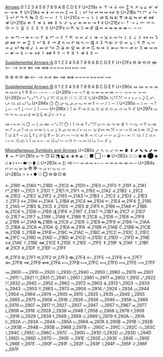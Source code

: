 [Arrows](https://en.wikipedia.org/wiki/Arrows_(Unicode_block))
 	0	1	2	3	4	5	6	7	8	9	A	B	C	D	E	F
U+219x	←	↑	→	↓	↔	↕	↖	↗	↘	↙	↚	↛	↜	↝	↞	↟
U+21Ax	↠	↡	↢	↣	↤	↥	↦	↧	↨	↩	↪	↫	↬	↭	↮	↯
U+21Bx	↰	↱	↲	↳	↴	↵	↶	↷	↸	↹	↺	↻	↼	↽	↾	↿
U+21Cx	⇀	⇁	⇂	⇃	⇄	⇅	⇆	⇇	⇈	⇉	⇊	⇋	⇌	⇍	⇎	⇏
U+21Dx	⇐	⇑	⇒	⇓	⇔	⇕	⇖	⇗	⇘	⇙	⇚	⇛	⇜	⇝	⇞	⇟
U+21Ex	⇠	⇡	⇢	⇣	⇤	⇥	⇦	⇧	⇨	⇩	⇪	⇫	⇬	⇭	⇮	⇯
U+21Fx	⇰	⇱	⇲	⇳	⇴	⇵	⇶	⇷	⇸	⇹	⇺	⇻	⇼	⇽	⇾	⇿

← ↠ ↰ ⇀ ⇐ ⇠ ⇰ ↑
↡ ↱ ⇁ ⇑ ⇡ ⇱ → ↢
↲ ⇂ ⇒ ⇢ ⇲ ↓ ↣ ↳
⇃ ⇓ ⇣ ⇳ ↔ ↤ ↴ ⇄
⇔ ⇤ ⇴ ↕ ↥ ↵ ⇅ ⇕
⇥ ⇵ ↖ ↦ ↶ ⇆ ⇖ ⇦
⇶ ↗ ↧ ↷ ⇇ ⇗ ⇧ ⇷
↘ ↨ ↸ ⇈ ⇘ ⇨ ⇸ ↙
↩ ↹ ⇉ ⇙ ⇩ ⇹ ↚ ↪
↺ ⇊ ⇚ ⇪ ⇺ ↛ ↫ ↻
⇋ ⇛ ⇫ ⇻ ↜ ↬ ↼ ⇌
⇜ ⇬ ⇼ ↝ ↭ ↽ ⇍ ⇝
⇭ ⇽ ↞ ↮ ↾ ⇎ ⇞ ⇮
⇾ ↟ ↯ ↿ ⇏ ⇟ ⇯ ⇿

[Supplemental Arrows-A](https://en.wikipedia.org/wiki/Supplemental_Arrows-A_(Unicode_block))
 	0	1	2	3	4	5	6	7	8	9	A	B	C	D	E	F
U+27Fx	⟰	⟱	⟲	⟳	⟴	⟵	⟶	⟷	⟸	⟹	⟺	⟻	⟼	⟽	⟾	⟿

⟰
⟱
⟲
⟳
⟴
⟵
⟶
⟷
⟸
⟹
⟺
⟻
⟼
⟽
⟾
⟿

[Supplemental Arrows-B](https://en.wikipedia.org/wiki/Supplemental_Arrows-B_(Unicode_block))
 	0	1	2	3	4	5	6	7	8	9	A	B	C	D	E	F
U+290x	⤀	⤁	⤂	⤃	⤄	⤅	⤆	⤇	⤈	⤉	⤊	⤋	⤌	⤍	⤎	⤏
U+291x	⤐	⤑	⤒	⤓	⤔	⤕	⤖	⤗	⤘	⤙	⤚	⤛	⤜	⤝	⤞	⤟
U+292x	⤠	⤡	⤢	⤣	⤤	⤥	⤦	⤧	⤨	⤩	⤪	⤫	⤬	⤭	⤮	⤯
U+293x	⤰	⤱	⤲	⤳	⤴	⤵	⤶	⤷	⤸	⤹	⤺	⤻	⤼	⤽	⤾	⤿
U+294x	⥀	⥁	⥂	⥃	⥄	⥅	⥆	⥇	⥈	⥉	⥊	⥋	⥌	⥍	⥎	⥏
U+295x	⥐	⥑	⥒	⥓	⥔	⥕	⥖	⥗	⥘	⥙	⥚	⥛	⥜	⥝	⥞	⥟
U+296x	⥠	⥡	⥢	⥣	⥤	⥥	⥦	⥧	⥨	⥩	⥪	⥫	⥬	⥭	⥮	⥯
U+297x	⥰	⥱	⥲	⥳	⥴	⥵	⥶	⥷	⥸	⥹	⥺	⥻	⥼	⥽	⥾	⥿

⤀ ⤐ ⤠ ⤰ ⥀ ⥐ ⥠ ⥰
⤁ ⤑ ⤡ ⤱ ⥁ ⥑ ⥡ ⥱
⤂ ⤒ ⤢ ⤲ ⥂ ⥒ ⥢ ⥲
⤃ ⤓ ⤣ ⤳ ⥃ ⥓ ⥣ ⥳
⤄ ⤔ ⤤ ⤴ ⥄ ⥔ ⥤ ⥴
⤅ ⤕ ⤥ ⤵ ⥅ ⥕ ⥥ ⥵
⤆ ⤖ ⤦ ⤶ ⥆ ⥖ ⥦ ⥶
⤇ ⤗ ⤧ ⤷ ⥇ ⥗ ⥧ ⥷
⤈ ⤘ ⤨ ⤸ ⥈ ⥘ ⥨ ⥸
⤉ ⤙ ⤩ ⤹ ⥉ ⥙ ⥩ ⥹
⤊ ⤚ ⤪ ⤺ ⥊ ⥚ ⥪ ⥺
⤋ ⤛ ⤫ ⤻ ⥋ ⥛ ⥫ ⥻
⤌ ⤜ ⤬ ⤼ ⥌ ⥜ ⥬ ⥼
⤍ ⤝ ⤭ ⤽ ⥍ ⥝ ⥭ ⥽
⤎ ⤞ ⤮ ⤾ ⥎ ⥞ ⥮ ⥾
⤏ ⤟ ⤯ ⤿ ⥏ ⥟ ⥯ ⥿

[Miscellaneous Symbols and Arrows](https://en.wikipedia.org/wiki/Miscellaneous_Symbols_and_Arrows)
U+2B0x	⬀	⬁	⬂	⬃	⬄	⬅	⬆	⬇	⬈	⬉	⬊	⬋	⬌	⬍	⬎	⬏
U+2B1x	⬐	⬑	⬒	⬓	⬔	⬕	⬖	⬗	⬘	⬙	⬚	⬛	⬜	⬝	⬞	⬟
U+2B2x	⬠	⬡	⬢	⬣	⬤	⬥	⬦	⬧	⬨	⬩	⬪	⬫	⬬	⬭	⬮	⬯
U+2B3x	⬰	⬱	⬲	⬳	⬴	⬵	⬶	⬷	⬸	⬹	⬺	⬻	⬼	⬽	⬾	⬿
U+2B4x	⭀	⭁	⭂	⭃	⭄	⭅	⭆	⭇	⭈	⭉	⭊	⭋	⭌			
U+2B5x	⭐	⭑	⭒	⭓	⭔	⭕	⭖	⭗	⭘	⭙	

←,2190
↠,21A0
↰,21B0
⇀,21C0
⇐,21D0
⇠,21E0
⇰,21F0
↑,2191
↡,21A1
↱,21B1
⇁,21C1
⇑,21D1
⇡,21E1
⇱,21F1
→,2192
↢,21A2
↲,21B2
⇂,21C2
⇒,21D2
⇢,21E2
⇲,21F2
↓,2193
↣,21A3
↳,21B3
⇃,21C3
⇓,21D3
⇣,21E3
⇳,21F3
↔,2194
↤,21A4
↴,21B4
⇄,21C4
⇔,21D4
⇤,21E4
⇴,21F4
↕,2195
↥,21A5
↵,21B5
⇅,21C5
⇕,21D5
⇥,21E5
⇵,21F5
↖,2196
↦,21A6
↶,21B6
⇆,21C6
⇖,21D6
⇦,21E6
⇶,21F6
↗,2197
↧,21A7
↷,21B7
⇇,21C7
⇗,21D7
⇧,21E7
⇷,21F7
↘,2198
↨,21A8
↸,21B8
⇈,21C8
⇘,21D8
⇨,21E8
⇸,21F8
↙,2199
↩,21A9
↹,21B9
⇉,21C9
⇙,21D9
⇩,21E9
⇹,21F9
↚,219A
↪,21AA
↺,21BA
⇊,21CA
⇚,21DA
⇪,21EA
⇺,21FA
↛,219B
↫,21AB
↻,21BB
⇋,21CB
⇛,21DB
⇫,21EB
⇻,21FB
↜,219C
↬,21AC
↼,21BC
⇌,21CC
⇜,21DC
⇬,21EC
⇼,21FC
↝,219D
↭,21AD
↽,21BD
⇍,21CD
⇝,21DD
⇭,21ED
⇽,21FD
↞,219E
↮,21AE
↾,21BE
⇎,21CE
⇞,21DE
⇮,21EE
⇾,21FE
↟,219F
↯,21AF
↿,21BF
⇏,21CF
⇟,21DF
⇯,21EF
⇿,21FF

⟰,27F0
⟱,27F1
⟲,27F2
⟳,27F3
⟴,27F4
⟵,27F5
⟶,27F6
⟷,27F7
⟸,27F8
⟹,27F9
⟺,27FA
⟻,27FB
⟼,27FC
⟽,27FD
⟾,27FE
⟿,27FF

⤀,2900
⤐,2910
⤠,2920
⤰,2930
⥀,2940
⥐,2950
⥠,2960
⥰,2970
⤁,2901
⤑,2911
⤡,2921
⤱,2931
⥁,2941
⥑,2951
⥡,2961
⥱,2971
⤂,2902
⤒,2912
⤢,2922
⤲,2932
⥂,2942
⥒,2952
⥢,2962
⥲,2972
⤃,2903
⤓,2913
⤣,2923
⤳,2933
⥃,2943
⥓,2953
⥣,2963
⥳,2973
⤄,2904
⤔,2914
⤤,2924
⤴,2934
⥄,2944
⥔,2954
⥤,2964
⥴,2974
⤅,2905
⤕,2915
⤥,2925
⤵,2935
⥅,2945
⥕,2955
⥥,2965
⥵,2975
⤆,2906
⤖,2916
⤦,2926
⤶,2936
⥆,2946
⥖,2956
⥦,2966
⥶,2976
⤇,2907
⤗,2917
⤧,2927
⤷,2937
⥇,2947
⥗,2957
⥧,2967
⥷,2977
⤈,2908
⤘,2918
⤨,2928
⤸,2938
⥈,2948
⥘,2958
⥨,2968
⥸,2978
⤉,2909
⤙,2919
⤩,2929
⤹,2939
⥉,2949
⥙,2959
⥩,2969
⥹,2979
⤊,290A
⤚,291A
⤪,292A
⤺,293A
⥊,294A
⥚,295A
⥪,296A
⥺,297A
⤋,290B
⤛,291B
⤫,292B
⤻,293B
⥋,294B
⥛,295B
⥫,296B
⥻,297B
⤌,290C
⤜,291C
⤬,292C
⤼,293C
⥌,294C
⥜,295C
⥬,296C
⥼,297C
⤍,290D
⤝,291D
⤭,292D
⤽,293D
⥍,294D
⥝,295D
⥭,296D
⥽,297D
⤎,290E
⤞,291E
⤮,292E
⤾,293E
⥎,294E
⥞,295E
⥮,296E
⥾,297E
⤏,290F
⤟,291F
⤯,292F
⤿,293F
⥏,294F
⥟,295F
⥯,296F
⥿,297F
